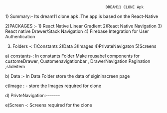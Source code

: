 
                                                 DREAM11 CLONE Apk
                                                
1} Summary:- Its dream11 clone apk .The app is  based on the React-Native 

2)PACKAGES :-
             1) React Native Linear Gradient 
             2)React Native Navigation 
             3) React native Drawer/Stack Navigation
             4) Firebase Integration for User Authentication

3) Folders -:
            1)Constants
            2)Data
            3)Images
            4)PrivateNavigaton
            5)Screens

a)  constants-:
 In constants Folder  Make reusabel components for customeDrawer, Customenavigationbar , DrawerNavigation 
 Pagination ,slideitem

b) Data :- In Data Folder store the data of sigininscreen page

c)Image : - store the Images required for clone

d) PrivteNavigation:-------

e)Screen -: Screens required for the clone 

           